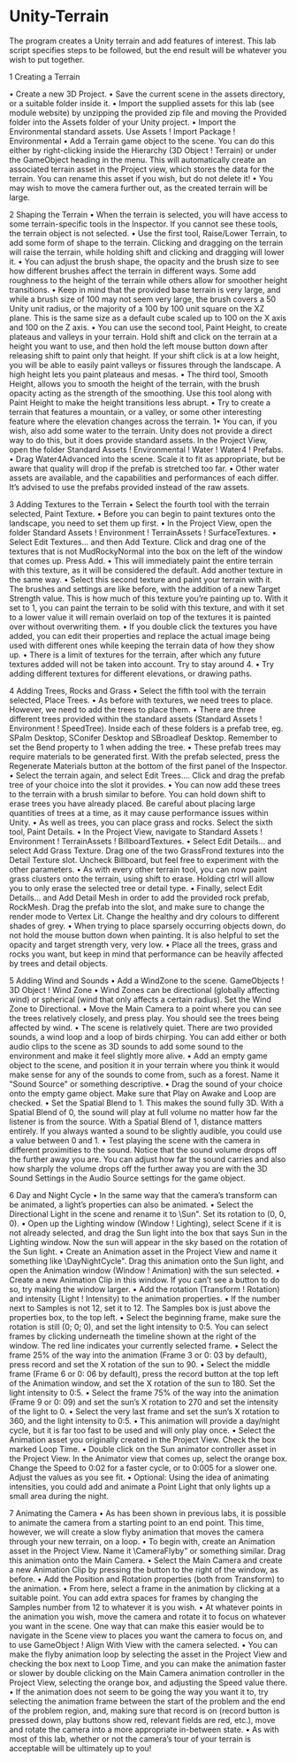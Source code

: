 # Unity-Terrain

The program creates a Unity terrain and add features of interest. This lab script specifies steps to be
followed, but the end result will be whatever you wish to put together.

1 Creating a Terrain

• Create a new 3D Project.
• Save the current scene in the assets directory, or a suitable folder inside it.
• Import the supplied assets for this lab (see module website) by unzipping the provided zip file and moving
the Provided folder into the Assets folder of your Unity project.
• Import the Environmental standard assets. Use Assets ! Import Package ! Environmental
• Add a Terrain game object to the scene. You can do this either by right-clicking inside the Hierarchy
(3D Object ! Terrain) or under the GameObject heading in the menu. This will automatically create an
associated terrain asset in the Project view, which stores the data for the terrain. You can rename this
asset if you wish, but do not delete it!
• You may wish to move the camera further out, as the created terrain will be large.


2 Shaping the Terrain
• When the terrain is selected, you will have access to some terrain-specific tools in the Inspector. If you
cannot see these tools, the terrain object is not selected.
• Use the first tool, Raise/Lower Terrain, to add some form of shape to the terrain. Clicking and dragging
on the terrain will raise the terrain, while holding shift and clicking and dragging will lower it.
• You can adjust the brush shape, the opacity and the brush size to see how different brushes affect the
terrain in different ways. Some add roughness to the height of the terrain while others allow for smoother
height transitions.
• Keep in mind that the provided base terrain is very large, and while a brush size of 100 may not seem
very large, the brush covers a 50 Unity unit radius, or the majority of a 100 by 100 unit square on the
XZ plane. This is the same size as a default cube scaled up to 100 on the X axis and 100 on the Z axis.
• You can use the second tool, Paint Height, to create plateaus and valleys in your terrain. Hold shift and
click on the terrain at a height you want to use, and then hold the left mouse button down after releasing
shift to paint only that height. If your shift click is at a low height, you will be able to easily paint valleys
or fissures through the landscape. A high height lets you paint plateaus and mesas.
• The third tool, Smooth Height, allows you to smooth the height of the terrain, with the brush opacity acting
as the strength of the smoothing. Use this tool along with Paint Height to make the height transitions
less abrupt.
• Try to create a terrain that features a mountain, or a valley, or some other interesting feature where the
elevation changes across the terrain.
1• You can, if you wish, also add some water to the terrain. Unity does not provide a direct way to do this, but
it does provide standard assets. In the Project View, open the folder Standard Assets ! Environmental
! Water ! Water4 ! Prefabs.
• Drag Water4Advanced into the scene. Scale it to fit as appropriate, but be aware that quality will drop
if the prefab is stretched too far.
• Other water assets are available, and the capabilities and performances of each differ. It’s advised to use
the prefabs provided instead of the raw assets.


3 Adding Textures to the Terrain
• Select the fourth tool with the terrain selected, Paint Texture.
• Before you can begin to paint textures onto the landscape, you need to set them up first.
• In the Project View, open the folder Standard Assets ! Environment ! TerrainAssets ! SurfaceTextures.
• Select Edit Textures... and then Add Texture. Click and drag one of the textures that is not MudRockyNormal into the box on the left of the window that comes up. Press Add.
• This will immediately paint the entire terrain with this texture, as it will be considered the default. Add
another texture in the same way.
• Select this second texture and paint your terrain with it. The brushes and settings are like before, with
the addition of a new Target Strength value. This is how much of this texture you’re painting up to. With
it set to 1, you can paint the terrain to be solid with this texture, and with it set to a lower value it will
remain overlaid on top of the textures it is painted over without overwriting them.
• If you double click the textures you have added, you can edit their properties and replace the actual image
being used with different ones while keeping the terrain data of how they show up.
• There is a limit of textures for the terrain, after which any future textures added will not be taken into
account. Try to stay around 4.
• Try adding different textures for different elevations, or drawing paths.


4 Adding Trees, Rocks and Grass
• Select the fifth tool with the terrain selected, Place Trees.
• As before with textures, we need trees to place. However, we need to add the trees to place them.
• There are three different trees provided within the standard assets (Standard Assets ! Environment
! SpeedTree). Inside each of these folders is a prefab tree, eg. SPalm Desktop, SConifer Desktop and
SBroadleaf Desktop. Remember to set the Bend property to 1 when adding the tree.
• These prefab trees may require materials to be generated first. With the prefab selected, press the
Regenerate Materials button at the bottom of the first panel of the Inspector.
• Select the terrain again, and select Edit Trees.... Click and drag the prefab tree of your choice into the
slot it provides.
• You can now add these trees to the terrain with a brush similar to before. You can hold down shift to
erase trees you have already placed. Be careful about placing large quantities of trees at a time, as it may
cause performance issues within Unity.
• As well as trees, you can place grass and rocks. Select the sixth tool, Paint Details.
• In the Project View, navigate to Standard Assets ! Environment ! TerrainAssets ! BillboardTextures.
• Select Edit Details... and select Add Grass Texture. Drag one of the two GrassFrond textures into the
Detail Texture slot. Uncheck Billboard, but feel free to experiment with the other parameters.
• As with every other terrain tool, you can now paint grass clusters onto the terrain, using shift to erase.
Holding ctrl will allow you to only erase the selected tree or detail type.
• Finally, select Edit Details... and Add Detail Mesh in order to add the provided rock prefab, RockMesh.
Drag the prefab into the slot, and make sure to change the render mode to Vertex Lit. Change the healthy
and dry colours to different shades of grey.
• When trying to place sparsely occurring objects down, do not hold the mouse button down when painting.
It is also helpful to set the opacity and target strength very, very low.
• Place all the trees, grass and rocks you want, but keep in mind that performance can be heavily affected
by trees and detail objects.


5 Adding Wind and Sounds
• Add a WindZone to the scene. GameObjects ! 3D Object ! Wind Zone
• Wind Zones can be directional (globally affecting wind) or spherical (wind that only affects a certain
radius). Set the Wind Zone to Directional.
• Move the Main Camera to a point where you can see the trees relatively closely, and press play. You
should see the trees being affected by wind.
• The scene is relatively quiet. There are two provided sounds, a wind loop and a loop of birds chirping.
You can add either or both audio clips to the scene as 3D sounds to add some sound to the environment
and make it feel slightly more alive.
• Add an empty game object to the scene, and position it in your terrain where you think it would make sense
for any of the sounds to come from, such as a forest. Name it "Sound Source" or something descriptive.
• Drag the sound of your choice onto the empty game object. Make sure that Play on Awake and Loop are
checked.
• Set the Spatial Blend to 1. This makes the sound fully 3D. With a Spatial Blend of 0, the sound will
play at full volume no matter how far the listener is from the source. With a Spatial Blend of 1, distance
matters entirely. If you always wanted a sound to be slightly audible, you could use a value between 0
and 1.
• Test playing the scene with the camera in different proximities to the sound. Notice that the sound volume
drops off the further away you are. You can adjust how far the sound carries and also how sharply the
volume drops off the further away you are with the 3D Sound Settings in the Audio Source settings for
the game object.


6 Day and Night Cycle
• In the same way that the camera’s transform can be animated, a light’s properties can also be animated.
• Select the Directional Light in the scene and rename it to \Sun". Set its rotation to (0, 0, 0).
• Open up the Lighting window (Window ! Lighting), select Scene if it is not already selected, and drag
the Sun light into the box that says Sun in the Lighting window. Now the sun will appear in the sky
based on the rotation of the Sun light.
• Create an Animation asset in the Project View and name it something like \DayNightCycle". Drag this
animation onto the Sun light, and open the Animation window (Window ! Animation) with the sun
selected.
• Create a new Animation Clip in this window. If you can’t see a button to do so, try making the window
larger.
• Add the rotation (Transform ! Rotation) and intensity (Light ! Intensity) to the animation properties.
• If the number next to Samples is not 12, set it to 12. The Samples box is just above the properties box,
to the top left.
• Select the beginning frame, make sure the rotation is still (0; 0; 0), and set the light intensity to 0:5. You
can select frames by clicking underneath the timeline shown at the right of the window. The red line
indicates your currently selected frame.
• Select the frame 25% of the way into the animation (Frame 3 or 0: 03 by default), press record and set
the X rotation of the sun to 90.
• Select the middle frame (Frame 6 or 0: 06 by default), press the record button at the top left of the
Animation window, and set the X rotation of the sun to 180. Set the light intensity to 0:5.
• Select the frame 75% of the way into the animation (Frame 9 or 0: 09) and set the sun’s X rotation to
270 and set the intensity of the light to 0.
• Select the very last frame and set the sun’s X rotation to 360, and the light intensity to 0:5.
• This animation will provide a day/night cycle, but it is far too fast to be used and will only play once.
• Select the Animation asset you originally created in the Project View. Check the box marked Loop Time.
• Double click on the Sun animator controller asset in the Project View. In the Animator view that comes
up, select the orange box. Change the Speed to 0:02 for a faster cycle, or to 0:005 for a slower one. Adjust
the values as you see fit.
• Optional: Using the idea of animating intensities, you could add and animate a Point Light that only
lights up a small area during the night.


7 Animating the Camera
• As has been shown in previous labs, it is possible to animate the camera from a starting point to an end
point. This time, however, we will create a slow flyby animation that moves the camera through your new
terrain, on a loop.
• To begin with, create an Animation asset in the Project View. Name it \CameraFlyby" or something
similar. Drag this animation onto the Main Camera.
• Select the Main Camera and create a new Animation Clip by pressing the button to the right of the
window, as before.
• Add the Position and Rotation properties (both from Transform) to the animation.
• From here, select a frame in the animation by clicking at a suitable point. You can add extra spaces for
frames by changing the Samples number from 12 to whatever it is you wish.
• At whatever points in the animation you wish, move the camera and rotate it to focus on whatever you
want in the scene. One way that can make this easier would be to navigate in the Scene view to places
you want the camera to focus on, and to use GameObject ! Align With View with the camera selected.
• You can make the flyby animation loop by selecting the asset in the Project View and checking the box
next to Loop Time, and you can make the animation faster or slower by double clicking on the Main
Camera animation controller in the Project View, selecting the orange box, and adjusting the Speed value
there.
• If the animation does not seem to be going the way you want it to, try selecting the animation frame
between the start of the problem and the end of the problem region, and, making sure that record is on
(record button is pressed down, play buttons show red, relevant fields are red, etc.), move and rotate the
camera into a more appropriate in-between state.
• As with most of this lab, whether or not the camera’s tour of your terrain is acceptable will be ultimately
up to you!
